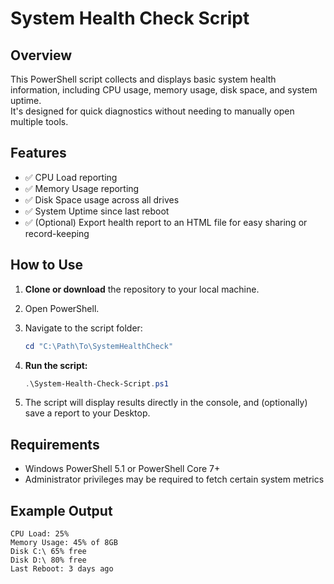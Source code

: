 # System Health Check Script

## Overview
This PowerShell script collects and displays basic system health information, including CPU usage, memory usage, disk space, and system uptime.  
It's designed for quick diagnostics without needing to manually open multiple tools.

## Features
- ✅ CPU Load reporting
- ✅ Memory Usage reporting
- ✅ Disk Space usage across all drives
- ✅ System Uptime since last reboot
- ✅ (Optional) Export health report to an HTML file for easy sharing or record-keeping

## How to Use

1. **Clone or download** the repository to your local machine.
2. Open PowerShell.
3. Navigate to the script folder:

    ```powershell
    cd "C:\Path\To\SystemHealthCheck"
    ```

4. **Run the script:**

    ```powershell
    .\System-Health-Check-Script.ps1
    ```

5. The script will display results directly in the console, and (optionally) save a report to your Desktop.

## Requirements
- Windows PowerShell 5.1 or PowerShell Core 7+
- Administrator privileges may be required to fetch certain system metrics

## Example Output
```plaintext
CPU Load: 25%
Memory Usage: 45% of 8GB
Disk C:\ 65% free
Disk D:\ 80% free
Last Reboot: 3 days ago
